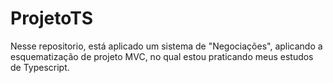# ProjetoTS

Nesse repositorio, está aplicado um sistema de "Negociações", aplicando a esquematização de projeto MVC, no qual estou praticando meus estudos de Typescript.
